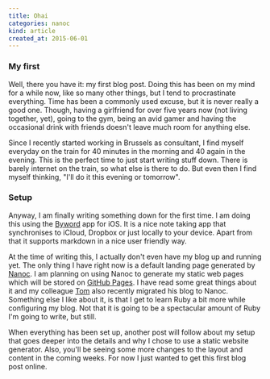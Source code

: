 ```yaml
---
title: Ohai
categories: nanoc
kind: article
created_at: 2015-06-01
---
```


### My first

<!-- preview_start -->

Well, there you have it: my first blog post. Doing this has been on my mind for a while now, like so many other things, but I tend to procrastinate everything. Time has been a commonly used excuse, but it is never really a good one. Though, having a girlfriend for over five years now (not living together, yet), going to the gym, being an avid gamer and having the occasional drink with friends doesn't leave much room for anything else.

<!-- preview_end -->

Since I recently started working in Brussels as consultant, I find myself everyday on the train for 40 minutes in the morning and 40 again in the evening. This is the perfect time to just start writing stuff down. There is barely internet on the train, so what else is there to do. But even then I find myself thinking, "I'll do it this evening or tomorrow".

### Setup

Anyway, I am finally writing something down for the first time. I am doing this using the [Byword](https://appsto.re/be/bq7UC.i) app for iOS. It is a nice note taking app that synchronises to iCloud, Dropbox or just locally to your device. Apart from that it supports markdown in a nice user friendly way.

At the time of writing this, I actually don't even have my blog up and running yet. The only thing I have right now is a default landing page generated by [Nanoc](http://nanoc.ws). I am planning on using Nanoc to generate my static web pages which will be stored on [GitHub Pages](https://pages.github.com). I have read some great things about it and my colleague [Tom](https://twitter.com/inferis) also recently migrated his blog to Nanoc. Something else I like about it, is that I get to learn Ruby a bit more while configuring my blog. Not that it is going to be a spectacular amount of Ruby I'm going to write, but still.

When everything has been set up, another post will follow about my setup that goes deeper into the details and why I chose to use a static website generator. Also, you'll be seeing some more changes to the layout and content in the coming weeks. For now I just wanted to get this first blog post online.
